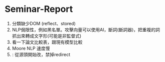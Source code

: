 # Seminar-Report

1. 分類缺少DOM (reflect、stored)
2. NLP侷限性，例如黑名單。攻擊向量可以使用AI，斷詞(斷詞器)，把重複的詞抓出來轉成文字形(可能是非監督式)
3. 看一下論文比較表，跟現有模型比較
4. Moore NLP 速度慢
5. : 從源頭開始改，禁掉redirect
